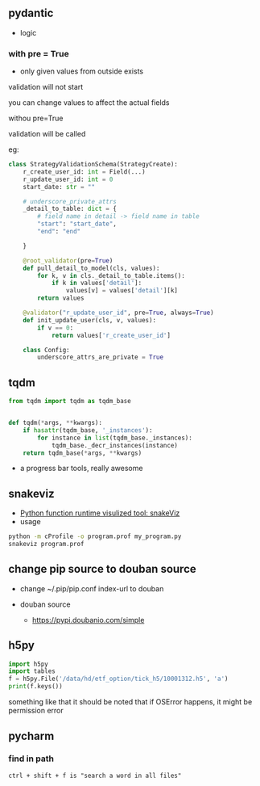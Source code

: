 
## pydantic

- logic 

### with pre = True

* only given values from outside exists

validation will not start

you can change values to affect the actual fields

withou pre=True

validation will be called 

eg:
```python
class StrategyValidationSchema(StrategyCreate):
    r_create_user_id: int = Field(...)
    r_update_user_id: int = 0
    start_date: str = ""

    # underscore_private_attrs
    _detail_to_table: dict = {
        # field name in detail -> field name in table
        "start": "start_date",
        "end": "end"

    }

    @root_validator(pre=True)
    def pull_detail_to_model(cls, values):
        for k, v in cls._detail_to_table.items():
            if k in values['detail']:
                values[v] = values['detail'][k]
        return values

    @validator("r_update_user_id", pre=True, always=True)
    def init_update_user(cls, v, values):
        if v == 0:
            return values['r_create_user_id']

    class Config:
        underscore_attrs_are_private = True

```

## tqdm

```python
from tqdm import tqdm as tqdm_base


def tqdm(*args, **kwargs):
    if hasattr(tqdm_base, '_instances'):
        for instance in list(tqdm_base._instances):
            tqdm_base._decr_instances(instance)
    return tqdm_base(*args, **kwargs)
```

- a progress bar tools, really awesome


## snakeviz 

- [Python function runtime visulized tool: snakeViz](https://jiffyclub.github.io/snakeviz/)
- usage 
```bash
python -m cProfile -o program.prof my_program.py
snakeviz program.prof

```



## change pip source to douban source

- change ~/.pip/pip.conf index-url to douban 

- douban source
    -  https://pypi.doubanio.com/simple



## h5py

```python
import h5py
import tables
f = h5py.File('/data/hd/etf_option/tick_h5/10001312.h5', 'a')
print(f.keys())
```

something like that 
it should be noted that if OSError happens, it might be permission error


## pycharm 

### find in path
    ctrl + shift + f is "search a word in all files"